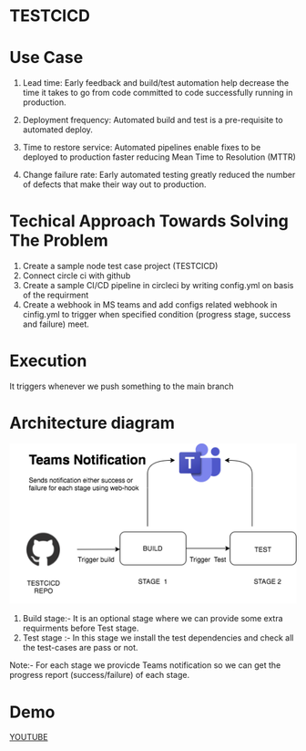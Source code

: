 # TESTCICD

# Use Case
1. Lead time: Early feedback and build/test automation help decrease the time it takes to go from code committed to code successfully running in production.

2. Deployment frequency: Automated build and test is a pre-requisite to automated deploy.

3. Time to restore service: Automated pipelines enable fixes to be deployed to production faster reducing Mean Time to Resolution (MTTR)

4. Change failure rate: Early automated testing greatly reduced the number of defects that make their way out to production.
# Techical Approach Towards Solving The Problem
1. Create a sample node test case project (TESTCICD)
2. Connect circle ci with github
3. Create a sample CI/CD pipeline in circleci by writing config.yml on basis of the requirment
4. Create a webhook in MS teams and add configs related webhook in cinfig.yml to trigger when specified condition (progress stage, success and failure) meet.

# Execution 
It triggers whenever we push something to the main branch

# Architecture diagram 
![TESTCICD](./media/TESTCICD.png)

1. Build stage:- It is an optional stage where we can provide some extra requirments before Test stage.
2. Test stage :- In this stage we install the test dependencies and check all the test-cases are pass or not.

Note:- For each stage we provicde Teams notification so we can get the progress report (success/failure) of each stage.
# Demo
[YOUTUBE](https://www.youtube.com/watch?v=O55pEot1Y68)